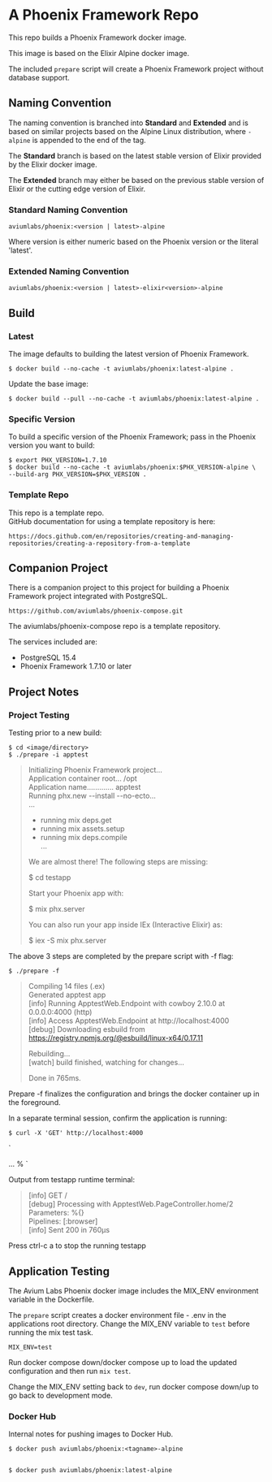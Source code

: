 # A Phoenix Framework Repo


This repo builds a Phoenix Framework docker image. 

This image is based on the Elixir Alpine docker image.   

The included `prepare` script will 
create a Phoenix Framework project without database support.   


## Naming Convention


The naming convention is branched into **Standard** and **Extended** and is 
based on similar projects based on the Alpine Linux distribution, where 
`-alpine` is appended to the end of the tag.  


The **Standard** branch is based on the latest stable version of Elixir 
provided by the Elixir docker image.   

The **Extended** branch may either be based on the previous stable 
version of Elixir or the cutting edge version of Elixir.   


### Standard Naming Convention


    aviumlabs/phoenix:<version | latest>-alpine


Where version is either numeric based on the Phoenix version or the literal 
'latest'.  


### Extended Naming Convention


    aviumlabs/phoenix:<version | latest>-elixir<version>-alpine


## Build


### Latest


The image defaults to building the latest version of Phoenix Framework.   

    $ docker build --no-cache -t aviumlabs/phoenix:latest-alpine .


Update the base image:

    $ docker build --pull --no-cache -t aviumlabs/phoenix:latest-alpine .

 
### Specific Version


To build a specific version of the Phoenix Framework; pass in the Phoenix 
version you want to build:   


    $ export PHX_VERSION=1.7.10
    $ docker build --no-cache -t aviumlabs/phoenix:$PHX_VERSION-alpine \ 
    --build-arg PHX_VERSION=$PHX_VERSION .


### Template Repo
This repo is a template repo.  
GitHub documentation for using a template repository is here:  

    https://docs.github.com/en/repositories/creating-and-managing-repositories/creating-a-repository-from-a-template



## Companion Project


There is a companion project to this project for building a Phoenix Framework 
project integrated with PostgreSQL.  

    https://github.com/aviumlabs/phoenix-compose.git

The aviumlabs/phoenix-compose repo is a template repository.   

The services included are:  
- PostgreSQL 15.4  
- Phoenix Framework 1.7.10 or later  


## Project Notes


### Project Testing


Testing prior to a new build:  

    $ cd <image/directory>
    $ ./prepare -i apptest

>
> Initializing Phoenix Framework project...  
> Application container root... /opt  
> Application name............. apptest  
> Running phx.new --install --no-ecto...  
> ...  
> * running mix deps.get  
> * running mix assets.setup  
> * running mix deps.compile  
> ...  
>  
> We are almost there! The following steps are missing:  
>  
>    $ cd testapp  
>  
> Start your Phoenix app with:  
>  
>    $ mix phx.server  
>  
> You can also run your app inside IEx (Interactive Elixir) as:  
>  
>    $ iex -S mix phx.server  
>


The above 3 steps are completed by the prepare script with -f flag:  


    $ ./prepare -f


>
> Compiling 14 files (.ex)  
> Generated apptest app  
> [info] Running ApptestWeb.Endpoint with cowboy 2.10.0 at 0.0.0.0:4000 (http)  
> [info] Access ApptestWeb.Endpoint at http://localhost:4000  
> [debug] Downloading esbuild from https://registry.npmjs.org/@esbuild/linux-x64/0.17.11  
>
> Rebuilding...  
> [watch] build finished, watching for changes...  
> 
> Done in 765ms.  
>


Prepare -f finalizes the configuration and brings the docker container up in 
the foreground.  


In a separate terminal session, confirm the application is running:  

    $ curl -X 'GET' http://localhost:4000

`
<!-- <ApptestWeb.Layouts.root> lib/apptest_web/components/layouts/root.html.heex:1 --><!DOCTYPE html>  
<html lang="en" class="[scrollbar-gutter:stable]">  
  <head>  
    <meta charset="utf-8">  
    <meta name="viewport" content="width=device-width, initial-scale=1">  
    <meta name="csrf-token" content="LT8sMxZVDDJOXDckWgEJOBsaCTF2cj5ffIYfA2CfziVuc2qTpnMp45w-">  
    <title data-suffix=" · Phoenix Framework">  
Apptest  
     · Phoenix Framework</title><!-- </Phoenix.Component.live_title> -->  
    <link phx-track-static rel="stylesheet" href="/assets/app.css">  
    <script defer phx-track-static type="text/javascript" src="/assets/app.js">  
    </script>  
  </head>  
  <body class="bg-white antialiased">  
  ...  
  <iframe hidden height="0" width="0" src="/phoenix/live_reload/frame"></iframe></body>  
</html><!-- </ApptestWeb.Layouts.root> -->%  
`


Output from testapp runtime terminal:  


>
> [info] GET /  
> [debug] Processing with ApptestWeb.PageController.home/2  
>  Parameters: %{}  
>  Pipelines: [:browser]  
> [info] Sent 200 in 760µs  
>

Press ctrl-c a to stop the running testapp  


## Application Testing


The Avium Labs Phoenix docker image includes the MIX\_ENV environment variable 
in the Dockerfile.   

The `prepare` script creates a docker environment file - .env in the  
applications root directory. Change the MIX\_ENV variable to `test` before  
running the mix test task.   

`MIX_ENV=test`  

Run docker compose down/docker compose up to load the updated configuration and 
then run `mix test`.   

Change the MIX\_ENV setting back to `dev`, run docker compose down/up to go back 
to development mode.   


### Docker Hub


Internal notes for pushing images to Docker Hub.  

    $ docker push aviumlabs/phoenix:<tagname>-alpine  

 
    $ docker push aviumlabs/phoenix:latest-alpine  
